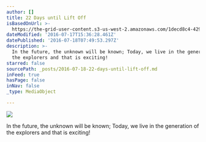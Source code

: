 ```yaml
---
author: []
title: 22 Days until Lift Off
isBasedOnUrl: >-
  https://the-grid-user-content.s3-us-west-2.amazonaws.com/1decd8c4-4293-4da8-b735-70b87ec6489f.jpg
dateModified: '2016-07-17T15:36:28.461Z'
datePublished: '2016-07-18T07:49:53.297Z'
description: >-
  In the future, the unknown will be known; Today, we live in the generation of
  the explorers and that is exciting!
starred: false
sourcePath: _posts/2016-07-18-22-days-until-lift-off.md
inFeed: true
hasPage: false
inNav: false
_type: MediaObject

---
```

![](https://the-grid-user-content.s3-us-west-2.amazonaws.com/1decd8c4-4293-4da8-b735-70b87ec6489f.jpg)

In the future, the unknown will be known; Today, we live in the generation of the explorers and that is exciting!